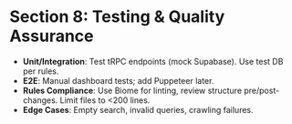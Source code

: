 # Section 8: Testing & Quality Assurance

- **Unit/Integration**: Test tRPC endpoints (mock Supabase). Use test DB per rules.
- **E2E**: Manual dashboard tests; add Puppeteer later.
- **Rules Compliance**: Use Biome for linting, review structure pre/post-changes. Limit files to <200 lines.
- **Edge Cases**: Empty search, invalid queries, crawling failures. 